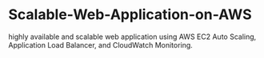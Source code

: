# Scalable-Web-Application-on-AWS
highly available and scalable web application using AWS EC2 Auto Scaling, Application Load Balancer, and CloudWatch Monitoring.
